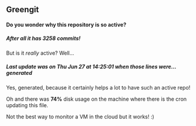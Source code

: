 ## Greengit

#### Do you wonder why this repository is so active?

##### After all it has 3258 commits!

But is it *really* active? Well...

##### Last update was on Thu Jun 27 at 14:25:01 when those lines were... generated

Yes, generated, because it certainly helps a lot to have such an active repo!

Oh and there was **74%** disk usage on the machine
where there is the cron updating this file.

Not the best way to monitor a VM in the cloud but it works! :)
